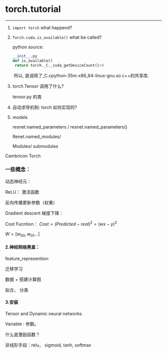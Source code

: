 # torch.tutorial

---



1. `import torch` what happend?

2. `Torch.cuda.is_available()` what be called? 

   python source:

   ```python
   __init__.py
   def is_available()
   	return torch._C._cuda_getDeviceCount()>0
   ```

   ​	所以, 是调用了_C.cpython-35m-x86_64-linux-gnu.so c++的共享库.

3. torch.Tensor  调用了什么?

   tensor.py 的类

4. 自动求导机制: torch 如何实现的? 

5. models

   resnet.named_parameters / resnet.named_parameters()

   Renet.named_modules/ 

   Modules/ submodules

   









Cambricon Torch







### 一些概念：

动态神经元： 

ReLU： 激活函数

反向传播更新参数（权重）

Gradient descent 梯度下降：

 Cost Fucntion： $Cost = (Predicted - real)^2 = (wx-y)^2$

$W = \left [w_{00}, w_{01} …    \right]$

#### 2.神经网络黑盒：

feature_represention: 

迁移学习

数据 + 搭建计算图

拟合， 分类

#### 3.安装

Tensor and Dynamic neural networks.

Variable : 参数。



什么是激励函数？

非线形手段：relu， sigmoid,  tanh, softmax